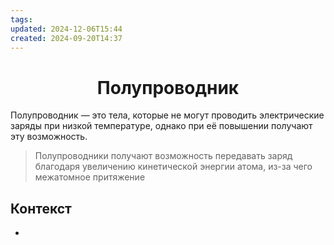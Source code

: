 ```yaml
---
tags: 
updated: 2024-12-06T15:44
created: 2024-09-20T14:37
---
```

<center> <h1> <b> Полупроводник </b> </h1> </center>
Полупроводник — это тела, которые не могут проводить электрические заряды при низкой температуре, однако при её повышении получают эту возможность.
 
> Полупроводники получают возможность передавать заряд благодаря увеличению кинетической энергии атома, из-за чего межатомное притяжение 


## Контекст
- 

